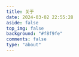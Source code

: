 ```yaml
---
title: 关于
date: 2024-03-02 22:55:28
aside: false
top_img: false
background: "#f8f9fe"
comments: false
type: "about"
---
```

